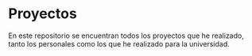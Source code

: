 # Proyectos
En este repositorio se encuentran todos los proyectos que he realizado, tanto los personales como los que he realizado para la universidad.
